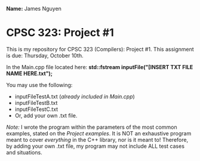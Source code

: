 **Name:** James Nguyen

# CPSC 323: Project #1
This is my repository for CPSC 323 (Compilers): Project #1.
This assignment is due: Thursday, October 10th.

In the Main.cpp file located here:
**std::fstream inputFile("[INSERT TXT FILE NAME HERE.txt");**

You may use the following:
- inputFileTestA.txt (*already included in Main.cpp*)
- inputFileTestB.txt
- inputFileTestC.txt
- Or, add your own .txt file.

_Note:_
I wrote the program within the parameters of the most common examples, stated on the *Project examples*.
It is NOT an exhaustive program meant to cover *everything* in the C++ library, nor is it meant to!
Therefore, by adding your own .txt file, my program may not include ALL test cases and situations.
